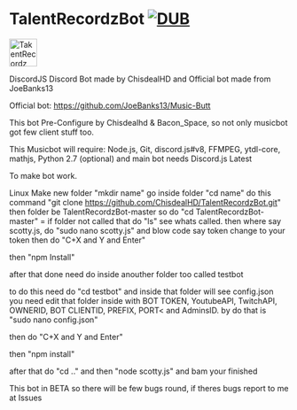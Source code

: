 # TalentRecordzBot [![DUB](https://img.shields.io/dub/l/vibe-d.svg?style=flat-square)](https://github.com/ChisdealHD/TalentRecordzBot)

<img src="https://cdn.discordapp.com/attachments/263639645647142912/264362236913516545/vaavassvasv_copy.png" alt="TakentRecordz" style="width:50px;height:50px;">

DiscordJS Discord Bot made by ChisdealHD and Official bot made from JoeBanks13

Official bot: https://github.com/JoeBanks13/Music-Butt

This bot Pre-Configure by Chisdealhd & Bacon_Space, so not only musicbot got few client stuff too.

This Musicbot will require: Node.js, Git, discord.js#v8, FFMPEG, ytdl-core, mathjs, Python 2.7 (optional) and main bot needs Discord.js Latest

To make bot work.

Linux
Make new folder "mkdir name"
go inside folder "cd name"
do this command "git clone https://github.com/ChisdealHD/TalentRecordzBot.git"
then folder be TalentRecordzBot-master so do "cd TalentRecordzBot-master" = if folder not called that do "ls" see whats called.
then where say scotty.js, do "sudo nano scotty.js" and blow code say token change to your token
then do "C+X and Y and Enter"

then "npm Install"

after that done need do inside anouther folder too called testbot

to do this need do "cd testbot" and inside that folder will see config.json you need edit that folder inside with BOT TOKEN, YoutubeAPI, TwitchAPI, OWNERID, BOT CLIENTID, PREFIX, PORT< and AdminsID. by do that is "sudo nano config.json"

then do "C+X and Y and Enter"

then "npm install"

after that do "cd .." and then "node scotty.js" and bam your finished

This bot in BETA so there will be few bugs round, if theres bugs report to me at Issues
